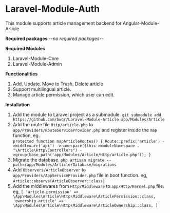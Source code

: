 # Laravel-Module-Auth

This module supports article management backend for Angular-Module-Article

**Required packages**
*--no required packages--*

**Required Modules**
1. Laravel-Module-Core
2. Laravel-Module-Admin

**Functionalities**
1. Add, Update, Move to Trash, Delete article
2. Support multilingual article.
3. Manage article permission, which user can edit.

**Installation**
1. Add the module to Laravel project as a submodule. 
`git submodule add https://github.com/bwqr/Laravel-Module-Article app/Modules/Article`
2. Add the route file `Http/article.php` to `app/Providers/RouteServiceProvider.php`
 and register inside the `map` function, eg.  
 `
    protected function mapArticleRoutes()
    {
        Route::prefix('article')
            ->middleware('api')
            ->namespace($this->moduleNamespace . "\Article\Http\Controllers")
            ->group(base_path('app/Modules/Article/Http/article.php'));
    }
 `
3. Migrate the database. `php artisan migrate --path=/app/Modules/Article/Database/migrations`
4. Add `Observers/ArticleObserver` to `app/Providers/AppServiceProvider.php` file 
in boot function. eg, `Article::observe(ArticleObserver::class)`
5. Add the middlewares from `Http/Middleware` to `app/Http/Kernel.php` file. eg,
`
[
'article.permission' => \App\Modules\Article\Http\Middleware\ArticlePermission::class,
'ownership.article' => \App\Modules\Article\Http\Middleware\ArticleOwnership::class,
]
`
